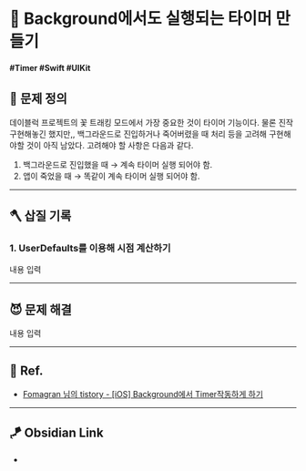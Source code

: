 # 🚧 Background에서도 실행되는 타이머 만들기

#### #Timer #Swift #UIKit 

## 🤔 문제 정의

데이블럭 프로젝트의 꽃 트래킹 모드에서 가장 중요한 것이 타이머 기능이다. 물론 진작 구현해놓긴 했지만,, 백그라운드로 진입하거나 죽어버렸을 때 처리 등을 고려해 구현해야할 것이 아직 남았다. 고려해야 할 사항은 다음과 같다.

1. 백그라운드로 진입했을 때 → 계속 타이머 실행 되어야 함.
2. 앱이 죽었을 때 → 똑같이 계속 타이머 실행 되어야 함.

---
## 🪓 삽질 기록

### 1. UserDefaults를 이용해 시점 계산하기

내용 입력

---
## 😈 문제 해결

내용 입력

---
## 💌 Ref.
- [Fomagran 님의 tistory - [iOS] Background에서 Timer작동하게 하기](https://fomaios.tistory.com/entry/Background%EC%97%90%EC%84%9C-Timer%EC%9E%91%EB%8F%99%ED%95%98%EA%B2%8C-%ED%95%98%EA%B8%B0Allow-timer-to-work-in-the-background-1)

---
## 🪁 Obsidian Link
- 
